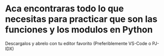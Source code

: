 # Aca encontraras todo lo que necesitas para practicar que son las funciones y los modulos en Python

Descargalos y abrelo con tu editor favorito (Preferiblemente VS-Code o PJ-IDX)
